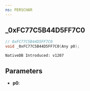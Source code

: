 ```yaml
---
ns: PERSCHAR
---
```

## _0xFC77C5B44D5FF7C0

```c
// 0xFC77C5B44D5FF7C0
void _0xFC77C5B44D5FF7C0(Any p0);
```

```
NativeDB Introduced: v1207
```

## Parameters
* **p0**:
